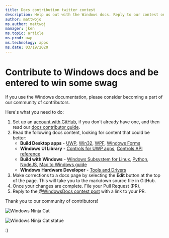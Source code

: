 ```yaml
---
title: Docs contribution twitter contest
description: Help us out with the Windows docs. Reply to our contest on the WindowsDocs twitter and we'll add you to the swag raffle.
author: mattwojo 
ms.author: mattwoj 
manager: jken
ms.topic: article
ms.prod: uwp
ms.technology: apps
ms.date: 03/19/2020
---
```


# Contribute to Windows docs and be entered to win some swag

If you use the Windows documentation, please consider becoming a part of our community of contributors.

Here's what you need to do:

1. Set up an [account with GitHub](https://github.com/join), if you don't already have one, and then read our [docs contributor guide](/contribute/).
2. Read the following docs content, looking for content that could be better:
    - **Build Desktop apps** - [UWP](/windows/uwp/), [Win32](/windows/win32/), [WPF](/dotnet/framework/wpf/), [Windows Forms](/dotnet/framework/winforms/)
    - **Windows UI Library** - [Controls for UWP apps](/windows/uwp/design/controls-and-patterns/), [Controls API reference](/uwp/api/microsoft.ui.xaml.controls?view=winui-2.3)
    - **Build with Windows** - [Windows Subsystem for Linux](/windows/wsl/about), [Python](./python/index.yml), [NodeJS](./nodejs/index.yml), [Mac to Windows guide](./dev-environment/mac-to-windows.md)
    - **Windows Hardware Developer** - [Tools and Drivers](/windows-hardware/drivers/)
3. Make corrections to a docs page by selecting the **Edit** button at the top of the page. This will take you to the markdown source file in GitHub.
4. Once your changes are complete. File your Pull Request (PR).
5. Reply to the [@WindowsDocs contest post](https://twitter.com/WindowsDocs/status/1242088720209268736) with a link to your PR.

Thank you to our community of contributors!

![Windows Ninja Cat](images/ninjacat-emoji.png)

![Windows Ninja Cat statue](images/ninjacat-statue.png)

:)
